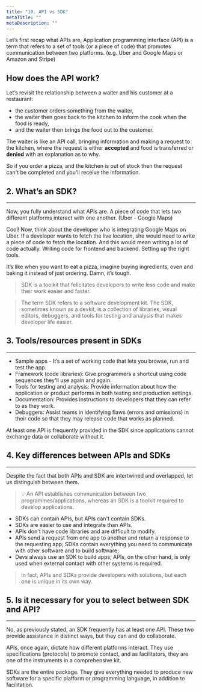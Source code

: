 ```yaml
---
title: "10. API vs SDK"
metaTitle: ""
metaDescription: ""
---
```



Let’s first recap what APIs are,  Application programming interface (API) is a term that refers to a set of tools (or a piece of code) that promotes communication between two platforms. (e.g. Uber and Google Maps or Amazon and Stripe)

## How does the API work?


Let’s revisit the relationship between a waiter and his customer at a restaurant:

- the customer orders something from the waiter,
- the waiter then goes back to the kitchen to inform the cook when the food is ready,
- and the waiter then brings the food out to the customer.

The waiter is like an API call, bringing information and making a request to the kitchen, where the request is either **accepted** and food is transferred or **denied** with an explanation as to why.

So if you order a pizza, and the kitchen is out of stock then the request can't be completed and you'll receive the information.

## 2. What’s an SDK?

----

Now, you fully understand what APIs are. A piece of code that lets two different platforms interact with one another. (Uber - Google Maps) 

Cool! Now, think about the developer who is integrating Google Maps on Uber. If a developer wants to fetch the live location, she would need to write a piece of code to fetch the location. And this would mean writing a lot of code actually. Writing code for frontend and backend. Setting up the right tools. 

It’s like when you want to eat a pizza, imagine buying ingredients, oven and baking it instead of just ordering. Damn, it’s tough. 

> SDK is a toolkit that felicitates developers to write less code and make their work easier and faster.

> The term SDK refers to a software development kit. The SDK, sometimes known as a devkit, is a collection of libraries, visual editors, debuggers, and tools for testing and analysis that makes developer life easier. 

## 3. Tools/resources present in SDKs 

----

- Sample apps - It’s a set of working code that lets you browse, run and test the app.
- Framework (code libraries): Give programmers a shortcut using code sequences they'll use again and again.
- Tools for testing and analysis: Provide information about how the application or product performs in both testing and production settings.
- Documentation: Provides instructions to developers that they can refer to as they work.
- Debuggers: Assist teams in identifying flaws (errors and omissions) in their code so that they may release code that works as planned.

At least one API is frequently provided in the SDK since applications cannot exchange data or collaborate without it.

## 4. Key differences between APIs and SDKs

---

Despite the fact that both APIs and SDK are intertwined and overlapped, let us distinguish between them.

> 💡 An API establishes communication between two programmes/applications, whereas an SDK is a toolkit required to develop applications.

- SDKs can contain APIs, but APIs can't contain SDKs.
- SDKs are easier to use and integrate than APIs.
- APIs don't have code libraries and are difficult to modify.
- APIs send a request from one app to another and return a response to the requesting app; SDKs contain everything you need to communicate with other software and to build software;
- Devs always use an SDK to build apps; APIs, on the other hand, is only used when external contact with other systems is required.

> In fact, APIs and SDKs provide developers with solutions, but each one is unique in its own way.

## 5. Is it necessary for you to select between SDK and API? 

----

No, as previously stated, an SDK frequently has at least one API. These two provide assistance in distinct ways, but they can and do collaborate.

APIs, once again, dictate how different platforms interact. They use specifications (protocols) to promote contact, and as facilitators, they are one of the instruments in a comprehensive kit.

SDKs are the entire package. They give everything needed to produce new software for a specific platform or programming language, in addition to facilitation.



